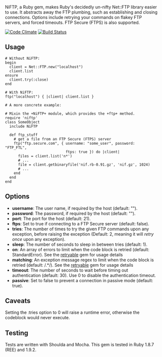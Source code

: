 NiFTP, a Ruby gem, makes Ruby's decidedly un-nifty Net::FTP library easier to
use. It abstracts away the FTP plumbing, such as establishing and closing
connections. Options include retrying your commands on flakey FTP servers, and
forced timeouts. FTP Secure (FTPS) is also supported.

[![Code Climate](https://codeclimate.com/github/chmurph2/NiFTP.png)](https://codeclimate.com/github/chmurph2/NiFTP)
[![Build Status](https://travis-ci.org/chmurph2/NiFTP.png)](https://travis-ci.org/chmurph2/NiFTP)

## Usage
    # Without NiFTP:
    begin
      client = Net::FTP.new("localhost")
      client.list
    ensure
      client.try(:close)
    end

    # With NiFTP:
    ftp("localhost") { |client| client.list }

    # A more concrete example:

    # Mixin the +NiFTP+ module, which provides the +ftp+ method.
    require 'niftp'
    class SomeObject
      include NiFTP

      def ftp_stuff
        # get a file from an FTP Secure (FTPS) server
        ftp("ftp.secure.com", { username: "some_user", password: "FTP_FTL",
                                ftps: true }) do |client|
          files = client.list('n*')
          # ...
          file = client.getbinaryfile('nif.rb-0.91.gz', 'nif.gz', 1024)
          # ...
        end
      end
    end

## Options

* **username**: The user name, if required by the host (default: "").
* **password**: The password, if required by the host (default: "").
* **port**: The port for the host (default: 21).
* **ftps**: Set to true if connecting to a FTP Secure server (default: false).
* **tries**: The number of times to try the given FTP commands upon any
  exception, before raising the exception (Default: 2, meaning it will *retry
  once* upon any exception).
* **sleep**: The number of seconds to sleep in between tries (default: 1).
* **on**: An array of errors to limit when the code block is retried
  (default: StandardError).  See the
  [retryable](https://github.com/nfedyashev/retryable) gem for usage details
* **matching**: An exception message regex to limit when the code block is
  retried (default: /.*/).  See the
  [retryable](https://github.com/nfedyashev/retryable) gem for usage details
* **timeout**: The number of seconds to wait before timing out authentication
  (default: 30). Use 0 to disable the authentication timeout.
* **passive**: Set to false to prevent a connection in passive mode (default:
  true).

## Caveats

  Setting the :tries option to 0 will raise a runtime error, otherwise the
  codeblock would never execute.


## Testing

Tests are written with Shoulda and Mocha. This gem is tested in Ruby 1.8.7
(REE) and 1.9.2.
